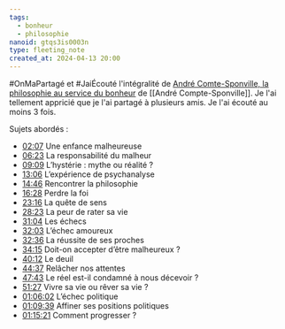 ```yaml
---
tags:
  - bonheur
  - philosophie
nanoid: gtqs3is0003n
type: fleeting_note
created_at: 2024-04-13 20:00
---
```

#OnMaPartagé et #JaiÉcouté l'intégralité de [André Comte-Sponville, la philosophie au service du bonheur](https://www.youtube.com/watch?v=puK8PvFad-0) de [[André Compte-Sponville]]. Je l'ai tellement appricié que je l'ai partagé à plusieurs amis. Je l'ai écouté au moins 3 fois.

Sujets abordés :

- [02:07](https://www.youtube.com/watch?v=puK8PvFad-0&t=127s) Une enfance malheureuse
- [06:23](https://www.youtube.com/watch?v=puK8PvFad-0&t=383s) La responsabilité du malheur 
- [09:09](https://www.youtube.com/watch?v=puK8PvFad-0&t=549s) L’hystérie : mythe ou réalité ? 
- [13:06](https://www.youtube.com/watch?v=puK8PvFad-0&t=786s) L’expérience de psychanalyse 
- [14:46](https://www.youtube.com/watch?v=puK8PvFad-0&t=886s) Rencontrer la philosophie 
- [16:28](https://www.youtube.com/watch?v=puK8PvFad-0&t=988s) Perdre la foi 
- [23:16](https://www.youtube.com/watch?v=puK8PvFad-0&t=1396s) La quête de sens 
- [28:23](https://www.youtube.com/watch?v=puK8PvFad-0&t=1703s) La peur de rater sa vie 
- [31:04](https://www.youtube.com/watch?v=puK8PvFad-0&t=1864s) Les échecs 
- [32:03](https://www.youtube.com/watch?v=puK8PvFad-0&t=1923s) L’échec amoureux 
- [32:36](https://www.youtube.com/watch?v=puK8PvFad-0&t=1956s) La réussite de ses proches 
- [34:15](https://www.youtube.com/watch?v=puK8PvFad-0&t=2055s) Doit-on accepter d’être malheureux ? 
- [40:12](https://www.youtube.com/watch?v=puK8PvFad-0&t=2412s) Le deuil 
- [44:37](https://www.youtube.com/watch?v=puK8PvFad-0&t=2677s) Relâcher nos attentes 
- [47:43](https://www.youtube.com/watch?v=puK8PvFad-0&t=2863s) Le réel est-il condamné à nous décevoir ? 
- [51:27](https://www.youtube.com/watch?v=puK8PvFad-0&t=3087s) Vivre sa vie ou rêver sa vie ? 
- [01:06:02](https://www.youtube.com/watch?v=puK8PvFad-0&t=3962s) L’échec politique 
- [01:09:39](https://www.youtube.com/watch?v=puK8PvFad-0&t=4179s) Affiner ses positions politiques 
- [01:15:21](https://www.youtube.com/watch?v=puK8PvFad-0&t=4521s) Comment progresser ? 
